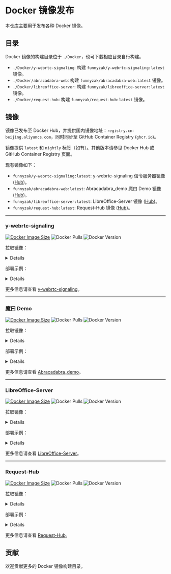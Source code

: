 # Docker 镜像发布

本仓库主要用于发布各种 Docker 镜像。

## 目录

Docker 镜像的构建目录位于 `./Docker`，也可下载相应目录自行构建。

- `./Docker/y-webrtc-signaling`: 构建 `funnyzak/y-webrtc-signaling:latest` 镜像。
- `./Docker/abracadabra-web`: 构建 `funnyzak/abracadabra-web:latest` 镜像。
- `./Docker/libreoffice-server`: 构建 `funnyzak/libreoffice-server:latest` 镜像。
- `./Docker/request-hub`: 构建 `funnyzak/request-hub:latest` 镜像。

## 镜像

镜像已发布至 Docker Hub，并提供国内镜像地址：`registry.cn-beijing.aliyuncs.com`，同时同步至 GitHub Container Registry (`ghcr.io`)。

镜像提供 `latest` 和 `nightly` 标签（如有）。其他版本请参见 Docker Hub 或 GitHub Container Registry 页面。

现有镜像如下：

- `funnyzak/y-webrtc-signaling:latest`: y-webrtc-signaling 信令服务器镜像 ([Hub](https://hub.docker.com/r/funnyzak/y-webrtc-signaling))。
- `funnyzak/abracadabra-web:latest`: Abracadabra_demo 魔曰 Demo 镜像 ([Hub](https://hub.docker.com/r/funnyzak/abracadabra-web))。
- `funnyzak/libreoffice-server:latest`: LibreOffice-Server 镜像 ([Hub](https://hub.docker.com/r/funnyzak/libreoffice-server))。
- `funnyzak/request-hub:latest`: Request-Hub 镜像 ([Hub](https://hub.docker.com/r/funnyzak/request-hub))。

---

### y-webrtc-signaling

[![Docker Image Size](https://img.shields.io/docker/image-size/funnyzak/y-webrtc-signaling/latest)](https://hub.docker.com/r/funnyzak/y-webrtc-signaling/tags)
![Docker Pulls](https://img.shields.io/docker/pulls/funnyzak/y-webrtc-signaling)
![Docker Version](https://img.shields.io/docker/v/funnyzak/y-webrtc-signaling/latest)

拉取镜像：
<details>
  
```bash
docker pull funnyzak/y-webrtc-signaling:latest
# GitHub 
docker pull ghcr.io/funnyzak/y-webrtc-signaling:latest
# Aliyun
docker pull registry.cn-beijing.aliyuncs.com/funnyzak/y-webrtc-signaling:latest
```
</details>

部署示例：
<details>
  
Docker 部署示例：
```bash
docker run -d --name y-webrtc-signaling -p 4444:4444 funnyzak/y-webrtc-signaling:latest
```

Docker Compose 部署示例：
```yaml
version: '3.1'
services:
  y-webrtc-signaling:
    container_name: y-webrtc-signaling
    image: funnyzak/y-webrtc-signaling:latest
    restart: always
    network_mode: bridge
    ports:
      - "4444:4444"
```
</details>


更多信息请查看 [y-webrtc-signaling](./Docker/y-webrtc-signaling/README.md)。

---

### 魔曰 Demo

[![Docker Image Size](https://img.shields.io/docker/image-size/funnyzak/abracadabra-web/latest)](https://hub.docker.com/r/funnyzak/abracadabra-web/tags)
![Docker Pulls](https://img.shields.io/docker/pulls/funnyzak/abracadabra-web)
![Docker Version](https://img.shields.io/docker/v/funnyzak/abracadabra-web/latest)

拉取镜像：
<details>

```bash
docker pull funnyzak/abracadabra-web:latest
# GitHub
docker pull ghcr.io/funnyzak/abracadabra-web:latest
# Aliyun
docker pull registry.cn-beijing.aliyuncs.com/funnyzak/abracadabra-web:latest
```

</details>

部署示例：
<details>

Docker 部署示例：
```bash
docker run -d --name abracadabra-web -p 8080:80 funnyzak/abracadabra-web:latest
```

Docker Compose 部署示例：
```yaml
version: '3.1'

services:
  abracadabra-web:
    container_name: abracadabra-web
    image: funnyzak/abracadabra-web:latest
    restart: always
    network_mode: bridge
    ports:
      - "8080:80"
```

启动后，如下图：

![Abracadabra_demo](Docker/abracadabra-web/abracadabra-demo.png)

</details>

更多信息请查看 [Abracadabra_demo](Docker/abracadabra-web/README.md)。

---

### LibreOffice-Server

[![Docker Image Size](https://img.shields.io/docker/image-size/funnyzak/libreoffice-server/latest)](https://hub.docker.com/r/funnyzak/libreoffice-server/tags)
![Docker Pulls](https://img.shields.io/docker/pulls/funnyzak/libreoffice-server)
![Docker Version](https://img.shields.io/docker/v/funnyzak/libreoffice-server/latest)

拉取镜像：
<details>

```bash
docker pull funnyzak/libreoffice-server:latest
# GitHub
docker pull ghcr.io/funnyzak/libreoffice-server:latest
# Aliyun
docker pull registry.cn-beijing.aliyuncs.com/funnyzak/libreoffice-server:latest
```

</details>

部署示例：

<details>

Docker 部署示例：
```bash
docker run -d --name libreoffice -p 3000:3000 -p 3001:8038 funnyzak/libreoffice-server:latest
```

Docker Compose 部署示例：
```yaml

version: "3.1"
services:
  libreoffice:
    image: funnyzak/libreoffice-server
    container_name: libreoffice
    environment:
      - PUID=1000
      - PGID=1000
      - TZ=Asia/Shanghai
    # volumes:
    #   - ./media/fonts:/usr/share/fonts/custom # 自定义字体
    ports:
      - 3000:3000 # libreoffice web editor
      - 3001:8038 # web api
    restart: unless-stopped
```

</details>

更多信息请查看 [LibreOffice-Server](Docker/libreoffice-server/README.md)。

---

### Request-Hub

[![Docker Image Size](https://img.shields.io/docker/image-size/funnyzak/request-hub/latest)](https://hub.docker.com/r/funnyzak/request-hub/tags)
![Docker Pulls](https://img.shields.io/docker/pulls/funnyzak/request-hub)
![Docker Version](https://img.shields.io/docker/v/funnyzak/request-hub/latest)

拉取镜像：
<details>

```bash
docker pull funnyzak/request-hub:latest
# GitHub
docker pull ghcr.io/funnyzak/request-hub:latest
# Aliyun
docker pull registry.cn-beijing.aliyuncs.com/funnyzak/request-hub:latest
```

</details>

部署示例：

<details>

Docker 部署示例：
```bash
docker run -d --name request-hub -p 8080:8080 funnyzak/request-hub:latest
```

Docker Compose 部署示例：
```yaml
version: '3.1'
services:
  requesthub:
    image: funnyzak/request-hub
    container_name: requesthub
    restart: always
    environment:
        - TZ=Asia/Shanghai
        - LANG=C.UTF-8
        - CONFIG_YML=/config.yml
        - NO_WEB=false
        - PORT=54321
        - MAX_REQUESTS=1024
        - USER_NAME=hello
        - PASSWORD=world
    volumes:
      - ./config.yml:/config.yml
    ports:
      - 80:54321
```

部署后，如下图：

![Request-Hub](Docker/request-hub/request-hub-demo.jpg)

</details>

更多信息请查看 [Request-Hub](Docker/request-hub/README.md)。

## 贡献

欢迎贡献更多的 Docker 镜像构建目录。
